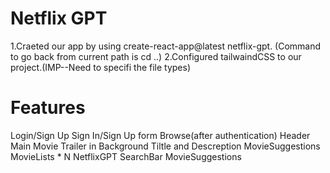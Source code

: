 # Netflix GPT
1.Craeted our app by using create-react-app@latest netflix-gpt.
(Command to go back from current path is cd ..)
2.Configured tailwaindCSS to our project.(IMP--Need to specifi the file types)

# Features
Login/Sign Up
    Sign In/Sign Up form
Browse(after authentication)
    Header
    Main Movie
        Trailer in Background
        Tiltle and Descreption
        MovieSuggestions
            MovieLists * N
NetflixGPT
    SearchBar
    MovieSuggestions
 

